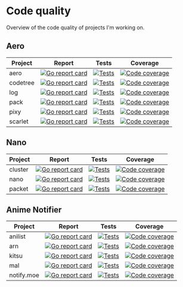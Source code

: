 # Code quality

Overview of the code quality of projects I'm working on.

## Aero

| Project | Report | Tests | Coverage |
|---------|--------|-------|----------|
| aero | [![Go report card][goreportcard-image-aero]][goreportcard-url-aero] | [![Tests][travis-image-aero]][travis-url-aero] | [![Code coverage][codecov-image-aero]][codecov-url-aero] |
| codetree | [![Go report card][goreportcard-image-codetree]][goreportcard-url-codetree] | [![Tests][travis-image-codetree]][travis-url-codetree] | [![Code coverage][codecov-image-codetree]][codecov-url-codetree] |
| log | [![Go report card][goreportcard-image-log]][goreportcard-url-log] | [![Tests][travis-image-log]][travis-url-log] | [![Code coverage][codecov-image-log]][codecov-url-log] |
| pack | [![Go report card][goreportcard-image-pack]][goreportcard-url-pack] | [![Tests][travis-image-pack]][travis-url-pack] | [![Code coverage][codecov-image-pack]][codecov-url-pack] |
| pixy | [![Go report card][goreportcard-image-pixy]][goreportcard-url-pixy] | [![Tests][travis-image-pixy]][travis-url-pixy] | [![Code coverage][codecov-image-pixy]][codecov-url-pixy] |
| scarlet | [![Go report card][goreportcard-image-scarlet]][goreportcard-url-scarlet] | [![Tests][travis-image-scarlet]][travis-url-scarlet] | [![Code coverage][codecov-image-scarlet]][codecov-url-scarlet] |

## Nano

| Project | Report | Tests | Coverage |
|---------|--------|-------|----------|
| cluster | [![Go report card][goreportcard-image-cluster]][goreportcard-url-cluster] | [![Tests][travis-image-cluster]][travis-url-cluster] | [![Code coverage][codecov-image-cluster]][codecov-url-cluster] |
| nano | [![Go report card][goreportcard-image-nano]][goreportcard-url-nano] | [![Tests][travis-image-nano]][travis-url-nano] | [![Code coverage][codecov-image-nano]][codecov-url-nano] |
| packet | [![Go report card][goreportcard-image-packet]][goreportcard-url-packet] | [![Tests][travis-image-packet]][travis-url-packet] | [![Code coverage][codecov-image-packet]][codecov-url-packet] |

## Anime Notifier

| Project | Report | Tests | Coverage |
|---------|--------|-------|----------|
| anilist | [![Go report card][goreportcard-image-anilist]][goreportcard-url-anilist] | [![Tests][travis-image-anilist]][travis-url-anilist] | [![Code coverage][codecov-image-anilist]][codecov-url-anilist] |
| arn | [![Go report card][goreportcard-image-arn]][goreportcard-url-arn] | [![Tests][travis-image-arn]][travis-url-arn] | [![Code coverage][codecov-image-arn]][codecov-url-arn] |
| kitsu | [![Go report card][goreportcard-image-kitsu]][goreportcard-url-kitsu] | [![Tests][travis-image-kitsu]][travis-url-kitsu] | [![Code coverage][codecov-image-kitsu]][codecov-url-kitsu] |
| mal | [![Go report card][goreportcard-image-mal]][goreportcard-url-mal] | [![Tests][travis-image-mal]][travis-url-mal] | [![Code coverage][codecov-image-mal]][codecov-url-mal] |
| notify.moe | [![Go report card][goreportcard-image-notifymoe]][goreportcard-url-notifymoe] | [![Tests][travis-image-notifymoe]][travis-url-notifymoe] | [![Code coverage][codecov-image-notifymoe]][codecov-url-notifymoe] |

[goreportcard-image-aero]: https://goreportcard.com/badge/github.com/aerogo/aero
[goreportcard-url-aero]: https://goreportcard.com/report/github.com/aerogo/aero
[travis-image-aero]: https://travis-ci.org/aerogo/aero.svg?branch=master
[travis-url-aero]: https://travis-ci.org/aerogo/aero
[codecov-image-aero]: https://codecov.io/gh/aerogo/aero/branch/master/graph/badge.svg
[codecov-url-aero]: https://codecov.io/gh/aerogo/aero

[goreportcard-image-pixy]: https://goreportcard.com/badge/github.com/aerogo/pixy
[goreportcard-url-pixy]: https://goreportcard.com/report/github.com/aerogo/pixy
[travis-image-pixy]: https://travis-ci.org/aerogo/pixy.svg?branch=master
[travis-url-pixy]: https://travis-ci.org/aerogo/pixy
[codecov-image-pixy]: https://codecov.io/gh/aerogo/pixy/branch/master/graph/badge.svg
[codecov-url-pixy]: https://codecov.io/gh/aerogo/pixy

[goreportcard-image-scarlet]: https://goreportcard.com/badge/github.com/aerogo/scarlet
[goreportcard-url-scarlet]: https://goreportcard.com/report/github.com/aerogo/scarlet
[travis-image-scarlet]: https://travis-ci.org/aerogo/scarlet.svg?branch=master
[travis-url-scarlet]: https://travis-ci.org/aerogo/scarlet
[codecov-image-scarlet]: https://codecov.io/gh/aerogo/scarlet/branch/master/graph/badge.svg
[codecov-url-scarlet]: https://codecov.io/gh/aerogo/scarlet

[goreportcard-image-log]: https://goreportcard.com/badge/github.com/aerogo/log
[goreportcard-url-log]: https://goreportcard.com/report/github.com/aerogo/log
[travis-image-log]: https://travis-ci.org/aerogo/log.svg?branch=master
[travis-url-log]: https://travis-ci.org/aerogo/log
[codecov-image-log]: https://codecov.io/gh/aerogo/log/branch/master/graph/badge.svg
[codecov-url-log]: https://codecov.io/gh/aerogo/log

[goreportcard-image-pack]: https://goreportcard.com/badge/github.com/aerogo/pack
[goreportcard-url-pack]: https://goreportcard.com/report/github.com/aerogo/pack
[travis-image-pack]: https://travis-ci.org/aerogo/pack.svg?branch=master
[travis-url-pack]: https://travis-ci.org/aerogo/pack
[codecov-image-pack]: https://codecov.io/gh/aerogo/pack/branch/master/graph/badge.svg
[codecov-url-pack]: https://codecov.io/gh/aerogo/pack

[goreportcard-image-codetree]: https://goreportcard.com/badge/github.com/aerogo/codetree
[goreportcard-url-codetree]: https://goreportcard.com/report/github.com/aerogo/codetree
[travis-image-codetree]: https://travis-ci.org/aerogo/codetree.svg?branch=master
[travis-url-codetree]: https://travis-ci.org/aerogo/codetree
[codecov-image-codetree]: https://codecov.io/gh/aerogo/codetree/branch/master/graph/badge.svg
[codecov-url-codetree]: https://codecov.io/gh/aerogo/codetree

[goreportcard-image-packet]: https://goreportcard.com/badge/github.com/aerogo/packet
[goreportcard-url-packet]: https://goreportcard.com/report/github.com/aerogo/packet
[travis-image-packet]: https://travis-ci.org/aerogo/packet.svg?branch=master
[travis-url-packet]: https://travis-ci.org/aerogo/packet
[codecov-image-packet]: https://codecov.io/gh/aerogo/packet/branch/master/graph/badge.svg
[codecov-url-packet]: https://codecov.io/gh/aerogo/packet

[goreportcard-image-nano]: https://goreportcard.com/badge/github.com/aerogo/nano
[goreportcard-url-nano]: https://goreportcard.com/report/github.com/aerogo/nano
[travis-image-nano]: https://travis-ci.org/aerogo/nano.svg?branch=master
[travis-url-nano]: https://travis-ci.org/aerogo/nano
[codecov-image-nano]: https://codecov.io/gh/aerogo/nano/branch/master/graph/badge.svg
[codecov-url-nano]: https://codecov.io/gh/aerogo/nano

[goreportcard-image-cluster]: https://goreportcard.com/badge/github.com/aerogo/cluster
[goreportcard-url-cluster]: https://goreportcard.com/report/github.com/aerogo/cluster
[travis-image-cluster]: https://travis-ci.org/aerogo/cluster.svg?branch=master
[travis-url-cluster]: https://travis-ci.org/aerogo/cluster
[codecov-image-cluster]: https://codecov.io/gh/aerogo/cluster/branch/master/graph/badge.svg
[codecov-url-cluster]: https://codecov.io/gh/aerogo/cluster

[goreportcard-image-notifymoe]: https://goreportcard.com/badge/github.com/animenotifier/notify.moe
[goreportcard-url-notifymoe]: https://goreportcard.com/report/github.com/animenotifier/notify.moe
[travis-image-notifymoe]: https://travis-ci.org/animenotifier/notify.moe.svg?branch=go
[travis-url-notifymoe]: https://travis-ci.org/animenotifier/notify.moe
[codecov-image-notifymoe]: https://codecov.io/gh/animenotifier/notify.moe/branch/go/graph/badge.svg
[codecov-url-notifymoe]: https://codecov.io/gh/animenotifier/notify.moe

[goreportcard-image-arn]: https://goreportcard.com/badge/github.com/animenotifier/arn
[goreportcard-url-arn]: https://goreportcard.com/report/github.com/animenotifier/arn
[travis-image-arn]: https://travis-ci.org/animenotifier/arn.svg
[travis-url-arn]: https://travis-ci.org/animenotifier/arn
[codecov-image-arn]: https://codecov.io/gh/animenotifier/arn/branch/go/graph/badge.svg
[codecov-url-arn]: https://codecov.io/gh/animenotifier/arn

[goreportcard-image-mal]: https://goreportcard.com/badge/github.com/animenotifier/mal
[goreportcard-url-mal]: https://goreportcard.com/report/github.com/animenotifier/mal
[travis-image-mal]: https://travis-ci.org/animenotifier/mal.svg
[travis-url-mal]: https://travis-ci.org/animenotifier/mal
[codecov-image-mal]: https://codecov.io/gh/animenotifier/mal/branch/master/graph/badge.svg
[codecov-url-mal]: https://codecov.io/gh/animenotifier/mal

[goreportcard-image-kitsu]: https://goreportcard.com/badge/github.com/animenotifier/kitsu
[goreportcard-url-kitsu]: https://goreportcard.com/report/github.com/animenotifier/kitsu
[travis-image-kitsu]: https://travis-ci.org/animenotifier/kitsu.svg
[travis-url-kitsu]: https://travis-ci.org/animenotifier/kitsu
[codecov-image-kitsu]: https://codecov.io/gh/animenotifier/kitsu/branch/master/graph/badge.svg
[codecov-url-kitsu]: https://codecov.io/gh/animenotifier/kitsu

[goreportcard-image-anilist]: https://goreportcard.com/badge/github.com/animenotifier/anilist
[goreportcard-url-anilist]: https://goreportcard.com/report/github.com/animenotifier/anilist
[travis-image-anilist]: https://travis-ci.org/animenotifier/anilist.svg
[travis-url-anilist]: https://travis-ci.org/animenotifier/anilist
[codecov-image-anilist]: https://codecov.io/gh/animenotifier/anilist/branch/master/graph/badge.svg
[codecov-url-anilist]: https://codecov.io/gh/animenotifier/anilist